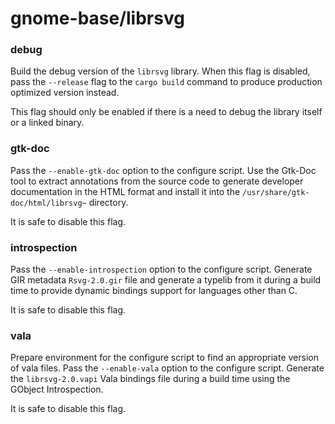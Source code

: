 # gnome-base/librsvg

### debug
Build the debug version of the `librsvg` library. When this flag is disabled, pass the `--release` flag to the `cargo build` command to produce production optimized version instead.

This flag should only be enabled if there is a need to debug the library itself or a linked binary.

### gtk-doc
Pass the `--enable-gtk-doc` option to the configure script. Use the Gtk-Doc tool to extract annotations from the source code to generate developer documentation in the HTML format and install it into the `/usr/share/gtk-doc/html/librsvg~` directory.

It is safe to disable this flag.

### introspection
Pass the `--enable-introspection` option to the configure script. Generate GIR metadata `Rsvg-2.0.gir` file and generate a typelib from it during a build time to provide dynamic bindings support for languages other than C.

It is safe to disable this flag.

### vala
Prepare environment for the configure script to find an appropriate version of vala files. Pass the `--enable-vala` option to the configure script. Generate the `librsvg-2.0.vapi` Vala bindings file during a build time using the GObject Introspection.

It is safe to disable this flag.
